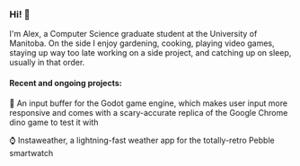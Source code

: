 ### Hi! 👋

I'm Alex, a Computer Science graduate student at the University of Manitoba. On the side I enjoy gardening, cooking, playing video games, staying up way too late working on a side project, and catching up on sleep, usually in that order.

#### Recent and ongoing projects:

🦖 An input buffer for the Godot game engine, which makes user input more responsive and comes with a scary-accurate replica of the Google Chrome dino game to test it with

⌚ Instaweather, a lightning-fast weather app for the totally-retro Pebble smartwatch

<!--
**drkitt/drkitt** is a ✨ _special_ ✨ repository because its `README.md` (this file) appears on your GitHub profile.

Here are some ideas to get you started:

- 🔭 I’m currently working on ...
- 🌱 I’m currently learning ...
- 👯 I’m looking to collaborate on ...
- 🤔 I’m looking for help with ...
- 💬 Ask me about ...
- 📫 How to reach me: ...
- 😄 Pronouns: ...
- ⚡ Fun fact: ...
-->
